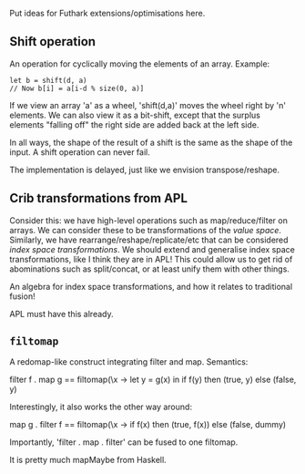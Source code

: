 Put ideas for Futhark extensions/optimisations here.

Shift operation
---------------

An operation for cyclically moving the elements of an array.  Example:

    let b = shift(d, a)
    // Now b[i] = a[i-d % size(0, a)]

If we view an array 'a' as a wheel, 'shift(d,a)' moves the wheel right
by 'n' elements.  We can also view it as a bit-shift, except that the
surplus elements "falling off" the right side are added back at the
left side.

In all ways, the shape of the result of a shift is the same as the
shape of the input.  A shift operation can never fail.

The implementation is delayed, just like we envision transpose/reshape.

Crib transformations from APL
-----------------------------

Consider this: we have high-level operations such as map/reduce/filter
on arrays.  We can consider these to be transformations of the *value
space*.  Similarly, we have rearrange/reshape/replicate/etc that can
be considered *index space transformations*.  We should extend and
generalise index space transformations, like I think they are in APL!
This could allow us to get rid of abominations such as split/concat,
or at least unify them with other things.

An algebra for index space transformations, and how it relates to
traditional fusion!

APL must have this already.

`filtomap`
----------

A redomap-like construct integrating filter and map.  Semantics:

  filter f . map g ==
  filtomap(\x -> let y = g(x) in
                 if f(y) then (true, y)
                         else (false, y)

Interestingly, it also works the other way around:

  map g . filter f ==
  filtomap(\x -> if f(x) then (true, f(x))
                         else (false, dummy)

Importantly, 'filter . map . filter' can be fused to one filtomap.

It is pretty much mapMaybe from Haskell.
